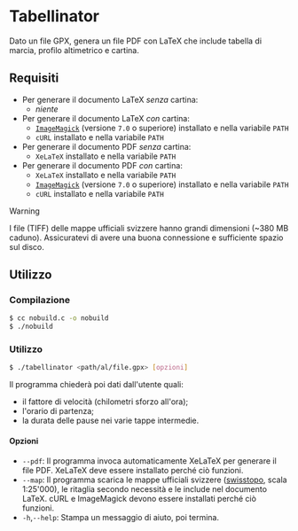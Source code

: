 # Tabellinator

Dato un file GPX, genera un file PDF con LaTeX che include tabella di marcia, profilo altimetrico e cartina.

## Requisiti

- Per generare il documento LaTeX _senza_ cartina:
  - _niente_
- Per generare il documento LaTeX _con_ cartina:
  - [`ImageMagick`](https://imagemagick.org/script/download.php) (versione `7.0` o superiore) installato e nella variabile `PATH`
  - `cURL` installato e nella variabile `PATH`
- Per generare il documento PDF _senza_ cartina:
  - `XeLaTeX` installato e nella variabile `PATH`
- Per generare il documento PDF _con_ cartina:
  - `XeLaTeX` installato e nella variabile `PATH` 
  - [`ImageMagick`](https://imagemagick.org/script/download.php) (versione `7.0` o superiore) installato e nella variabile `PATH`
  - `cURL` installato e nella variabile `PATH`

> [!WARNING]
> I file (TIFF) delle mappe ufficiali svizzere hanno grandi dimensioni (~380 MB caduno). Assicuratevi di avere una buona connessione e sufficiente spazio sul disco.

## Utilizzo

### Compilazione

```sh
$ cc nobuild.c -o nobuild
$ ./nobuild
```

### Utilizzo

```sh
$ ./tabellinator <path/al/file.gpx> [opzioni]
```

Il programma chiederà poi dati dall'utente quali:
- il fattore di velocità (chilometri sforzo all'ora);
- l'orario di partenza;
- la durata delle pause nei varie tappe intermedie.

#### Opzioni

- `--pdf`: Il programma invoca automaticamente XeLaTeX per generare il file PDF. XeLaTeX deve essere installato perché ciò funzioni.
-  `--map`: Il programma scarica le mappe ufficiali svizzere ([swisstopo](https://www.swisstopo.admin.ch/it), scala 1:25'000), le ritaglia secondo necessità e le include nel documento LaTeX. cURL e ImageMagick devono essere installati perché ciò funzioni.
- `-h`,`--help`: Stampa un messaggio di aiuto, poi termina.